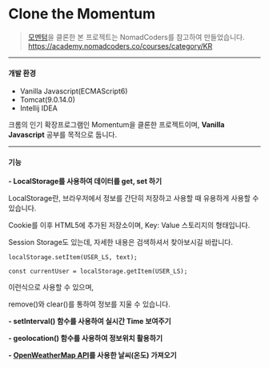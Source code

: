 # Clone the Momentum

> [모멘텀](https://momentumdash.com/)을 클론한 본 프로젝트는 NomadCoders를 참고하여 만들었습니다.
> https://academy.nomadcoders.co/courses/category/KR

---

#### 개발 환경
- Vanilla Javascript(ECMAScript6)
- Tomcat(9.0.14.0)
- Intellij IDEA

크롬의 인기 확장프로그램인 Momentum을 클론한 프로젝트이며, **Vanilla Javascript** 공부를 목적으로 둡니다.

---

#### 기능
**- LocalStorage를 사용하여 데이터를 get, set 하기**


LocalStorage란, 브라우저에서 정보를 간단히 저장하고 사용할 때 유용하게 사용할 수 있습니다.

Cookie를 이후 HTML5에 추가된 저장소이며, Key: Value 스토리지의 형태입니다.

Session Storage도 있는데, 자세한 내용은 검색하셔서 찾아보시길 바랍니다.

```
localStorage.setItem(USER_LS, text);

const currentUser = localStorage.getItem(USER_LS);
```
이런식으로 사용할 수 있으며,

remove()와 clear()를 통하여 정보를 지울 수 있습니다.


**- setInterval() 함수를 사용하여 실시간 Time 보여주기**

**- geolocation() 함수를 사용하여 정보위치 활용하기**

**- [OpenWeatherMap API](https://openweathermap.org/)를 사용한 날씨(온도) 가져오기**
